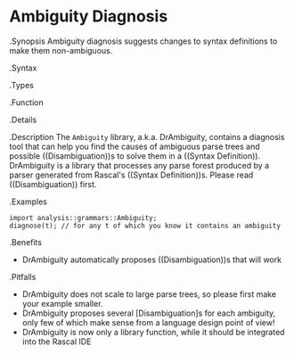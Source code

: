 # Ambiguity Diagnosis

.Synopsis
Ambiguity diagnosis suggests changes to syntax definitions to make them non-ambiguous.

.Syntax

.Types

.Function

.Details

.Description
The `Ambiguity` library, a.k.a. DrAmbiguity, contains a diagnosis tool that can help you find the causes of ambiguous 
parse trees and possible ((Disambiguation))s to solve them in a ((Syntax Definition)).
DrAmbiguity is a library that processes any parse forest produced by a parser generated from Rascal's ((Syntax Definition))s.
Please read ((Disambiguation)) first.

.Examples
```rascal
import analysis::grammars::Ambiguity;
diagnose(t); // for any t of which you know it contains an ambiguity
```

.Benefits

*  DrAmbiguity automatically proposes ((Disambiguation))s that will work 

.Pitfalls

*  DrAmbiguity does not scale to large parse trees, so please first make your example smaller.
*  DrAmbiguity proposes several [Disambiguation]s for each ambiguity, only few of which make sense from a language design point of view!
*  DrAmbiguity is now only a library function, while it should be integrated into the Rascal IDE

